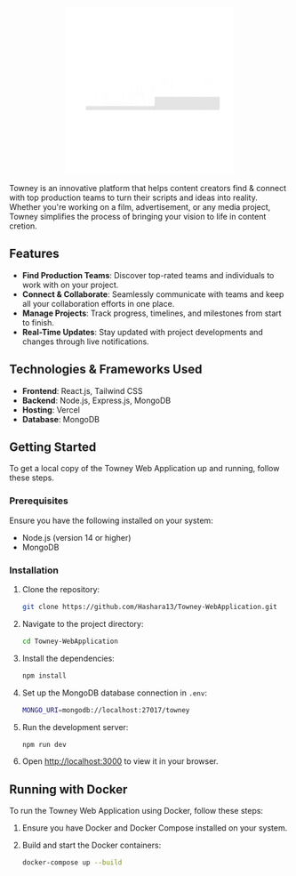 <p align="center">

  <img src="./frontend//src//assets//images//logos/lg-2.png" alt="Towney Logo" width="300" />
</p> 

Towney is an innovative platform that helps content creators find & connect with top production teams to turn their scripts and ideas into reality. Whether you're working on a film, advertisement, or any media project, Towney simplifies the process of bringing your vision to life in content cretion.

## Features

- **Find Production Teams**: Discover top-rated teams and individuals to work with on your project.
- **Connect & Collaborate**: Seamlessly communicate with teams and keep all your collaboration efforts in one place.
- **Manage Projects**: Track progress, timelines, and milestones from start to finish.
- **Real-Time Updates**: Stay updated with project developments and changes through live notifications.

## Technologies & Frameworks Used

- **Frontend**: React.js, Tailwind CSS
- **Backend**: Node.js, Express.js, MongoDB
- **Hosting**: Vercel
- **Database**: MongoDB

## Getting Started

To get a local copy of the Towney Web Application up and running, follow these steps.

### Prerequisites

Ensure you have the following installed on your system:

- Node.js (version 14 or higher)
- MongoDB

### Installation

1. Clone the repository:
    ```bash
    git clone https://github.com/Hashara13/Towney-WebApplication.git
    ```

2. Navigate to the project directory:
    ```bash
    cd Towney-WebApplication
    ```

3. Install the dependencies:
    ```bash
    npm install
    ```

4. Set up the MongoDB database connection in `.env`:
    ```bash
    MONGO_URI=mongodb://localhost:27017/towney
    ```

5. Run the development server:
    ```bash
    npm run dev
    ```

6. Open [http://localhost:3000](http://localhost:3000) to view it in your browser.


## Running with Docker

To run the Towney Web Application using Docker, follow these steps:

1. Ensure you have Docker and Docker Compose installed on your system.

2. Build and start the Docker containers:
    ```bash
    docker-compose up --build


